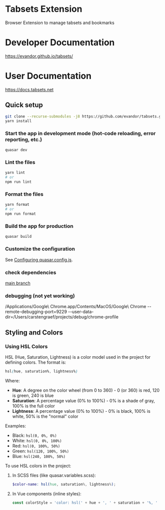 # Tabsets Extension

Browser Extension to manage tabsets and bookmarks

# Developer Documentation

https://evandor.github.io/tabsets/

# User Documentation

https://docs.tabsets.net

## Quick setup

```bash
git clone --recurse-submodules -j8 https://github.com/evandor/tabsets.git
yarn install
```

### Start the app in development mode (hot-code reloading, error reporting, etc.)

```bash
quasar dev
```

### Lint the files

```bash
yarn lint
# or
npm run lint
```

### Format the files

```bash
yarn format
# or
npm run format
```

### Build the app for production

```bash
quasar build
```

### Customize the configuration

See [Configuring quasar.config.js](https://v2.quasar.dev/quasar-cli-vite/quasar-config-js).

### check dependencies

[main branch](https://npmgraph.js.org/?q=https%3A%2F%2Fraw.githubusercontent.com%2Fevandor%2Ftabsets%2Frefs%2Fheads%2Fmain%2Fpackage.json)

### debugging (not yet working)

/Applications/Google\ Chrome.app/Contents/MacOS/Google\ Chrome --remote-debugging-port=9229 --user-data-dir=/Users/carstengraef/projects/debug/chrome-profile

## Styling and Colors

### Using HSL Colors

HSL (Hue, Saturation, Lightness) is a color model used in the project for defining colors. The format is:

```css
hsl(hue, saturation%, lightness%)
```

Where:
- **Hue**: A degree on the color wheel (from 0 to 360) - 0 (or 360) is red, 120 is green, 240 is blue
- **Saturation**: A percentage value (0% to 100%) - 0% is a shade of gray, 100% is the full color
- **Lightness**: A percentage value (0% to 100%) - 0% is black, 100% is white, 50% is the "normal" color

Examples:
- Black: `hsl(0, 0%, 0%)`
- White: `hsl(0, 0%, 100%)`
- Red: `hsl(0, 100%, 50%)`
- Green: `hsl(120, 100%, 50%)`
- Blue: `hsl(240, 100%, 50%)`

To use HSL colors in the project:

1. In SCSS files (like quasar.variables.scss):
   ```scss
   $color-name: hsl(hue, saturation%, lightness%);
   ```

2. In Vue components (inline styles):
   ```javascript
   const colorStyle = 'color: hsl(' + hue + ', ' + saturation + '%, ' + lightness + '%)';
   ```
